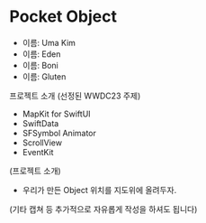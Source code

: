 # Pocket Object

- 이름: Uma Kim
- 이름: Eden
- 이름: Boni
- 이름: Gluten

프로젝트 소개
(선정된 WWDC23 주제)
- MapKit for SwiftUI
- SwiftData
- SFSymbol Animator
- ScrollView
- EventKit

(프로젝트 소개)
- 우리가 만든 Object 위치를 지도위에 올려두자.

(기타 캡쳐 등 추가적으로 자유롭게 작성을 하셔도 됩니다)
